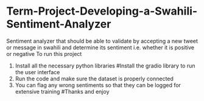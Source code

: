# Term-Project-Developing-a-Swahili-Sentiment-Analyzer
Sentiment analyzer that should be able to validate by accepting a new tweet or message in swahili and determine its sentiment i.e. whether it is positive or negative
To run this project
1. Install all the necessary python libraries #Install the gradio library to run the user interface
2. Run the code and make sure the dataset is properly connected
3. You can flag any wrong sentiments so that they can be logged for extensive training
#Thanks and enjoy
